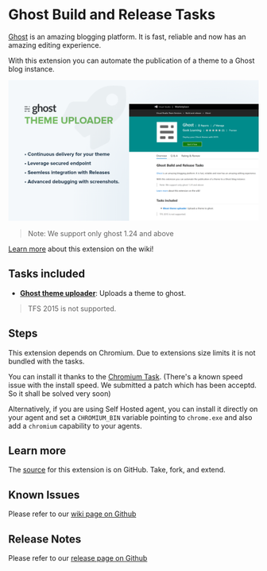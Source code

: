 # Ghost Build and Release Tasks

[Ghost](https://ghostpkg.com/) is an amazing blogging platform. It is fast, reliable and now has an amazing editing experience. 

With this extension you can automate the publication of a theme to a Ghost blog instance. 

![Features](https://raw.githubusercontent.com/geeklearningio/gl-vsts-tasks-ghost/master/Extension/Screenshots/Branding-Main.png)

> Note: We support only ghost 1.24 and above

[Learn more](https://github.com/geeklearningio/gl-vsts-tasks-ghost/wiki) about this extension on the wiki!

## Tasks included

* **[Ghost theme uploader](https://github.com/geeklearningio/gl-vsts-tasks-ghost/wiki/Ghost-Theme-Uploader)**: Uploads a theme to ghost.

> TFS 2015 is not supported.

## Steps

This extension depends on Chromium. Due to extensions size limits it is not bundled with the tasks. 

You can install it thanks to the [Chromium Task](https://marketplace.visualstudio.com/items?itemName=schlumberger.chromium-build-tasks-Preview). (There's a known speed issue with the install speed. We submitted a patch which has been acceptd. So it shall be solved very soon)

Alternatively, if you are using Self Hosted agent, you can install it directly on your agent and set a `CHROMIUM_BIN` variable pointing to `chrome.exe` and also add a `chromium` capability to your agents.

## Learn more

The [source](https://github.com/geeklearningio/gl-vsts-tasks-ghost) for this extension is on GitHub. Take, fork, and extend.

## Known Issues

Please refer to our [wiki page on Github](https://github.com/geeklearningio/gl-vsts-tasks-ghost/wiki/Known-Issues)

## Release Notes

Please refer to our [release page on Github](https://github.com/geeklearningio/gl-vsts-tasks-ghost/releases)

